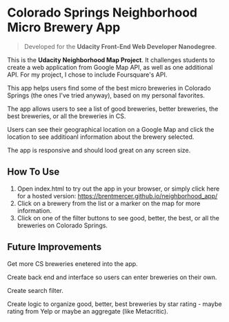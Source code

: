 # Colorado Springs Neighborhood Micro Brewery App

> Developed for the **Udacity Front-End Web Developer Nanodegree**.

This is the **Udacity Neighborhood Map Project**. It challenges students to create a web application from Google Map API, as well as one additional API. For my project, I chose to include Foursquare's API.

This app helps users find some of the best micro breweries in Colorado Springs (the ones I've tried anyway), based on my personal favorites.

The app allows users to see a list of good breweries, better breweries, the best breweries, or all the breweries in CS.

Users can see their geographical location on a Google Map and click the location to see additioanl information about the brewery selected.

The app is responsive and should lood great on any screen size.

## How To Use

1. Open index.html to try out the app in your browser, or simply click here for a hosted version:
	<https://brentmercer.github.io/neighborhood_app/> 
2. Click on a brewery from the list or a marker on the map for more information.
3. Click on one of the filter buttons to see good, better, the best, or all the breweries on Colorado Springs.

## Future Improvements
 
Get more CS breweries enetered into the app.

Create back end and interface so users can enter breweries on their own.

Create search filter.

Create logic to organize good, better, best breweries by star rating - maybe rating from Yelp or maybe an aggregate (like Metacritic).

